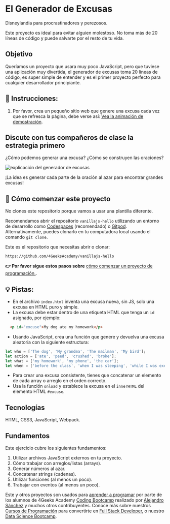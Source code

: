 <!-- hide -->
# El Generador de Excusas
<!-- endhide -->

Disneylandia para procrastinadores y perezosos.

Este proyecto es ideal para evitar alguien molestoso. No toma más de 20 líneas de código y puede salvarte por el resto de tu vida.

## Objetivo

Queríamos un proyecto que usara muy poco JavaScript, pero que tuviese una aplicación muy divertida, el generador de excusas toma 20 líneas de código, es super simple de entender y es el primer proyecto perfecto para cualquier desarrollador principiante.

## 📝 Instrucciones:

1. Por favor, crea un pequeño sitio web que genere una excusa cada vez que se refresca la página, debe verse así: [Vea la animación de demostración](https://github.com/breatheco-de/tutorial-project-excuse-generator-javascript/blob/master/preview.gif?raw=true).

## Discute con tus compañeros de clase la estrategia primero

¿Cómo podemos generar una excusa? ¿Cómo se construyen las oraciones?

![explicación del generador de excusas](https://github.com/breatheco-de/tutorial-project-excuse-generator-javascript/blob/master/explanation.gif?raw=true)

¡La idea es generar cada parte de la oración al azar para encontrar grandes excusas!

## 🌱 Cómo comenzar este proyecto

No clones este repositorio porque vamos a usar una plantilla diferente.

Recomendamos abrir el repositorio `vanillajs-hello` utilizando un entorno de desarrollo como [Codespaces](https://4geeks.com/es/lesson/tutorial-de-github-codespaces) (recomendado) o [Gitpod](https://4geeks.com/es/lesson/como-utilizar-gitpod). Alternativamente, puedes clonarlo en tu computadora local usando el comando `git clone`.

Este es el repositorio que necesitas abrir o clonar:

```text
https://github.com/4GeeksAcademy/vanillajs-hello
```

**👉 Por favor sigue estos pasos sobre** [cómo comenzar un proyecto de programación.](https://4geeks.com/es/lesson/como-comenzar-un-proyecto-de-codificacion).


## 💡 Pistas:

+ En el archivo `index.html` inventa una excusa nueva, sin JS, solo una excusa en HTML puro y simple.
+ La excusa debe estar dentro de una etiqueta HTML que tenga un `id` asignado, por ejemplo:
```html
  <p id="excuse">My dog ate my homework</p>
```
+ Usando JavaScript, crea una función que genere y devuelva una excusa aleatoria con la siguiente estructura:
```js
let who = ['The dog', 'My grandma', 'The mailman', 'My bird'];
let action = ['ate', 'peed', 'crushed', 'broke'];
let what = ['my homework', 'my phone', 'the car'];
let when = ['before the class', 'when I was sleeping', 'while I was exercising', 'during my lunch', 'while I was praying'];
```
+ Para crear una excusa consistente, tienes que concatenar un elemento de cada array o arreglo en el orden correcto.
+ Usa la función `onload` y establece la excusa en el `innerHTML` del elemento HTML `#excuse`.

## Tecnologías

HTML, CSS3, JavaScript, Webpack.

## Fundamentos

Este ejercicio cubre los siguientes fundamentos:

1. Utilizar archivos JavaScript externos en tu proyecto.
2. Cómo trabajar con arreglos/listas (arrays).
3. Generar números al azar.
4. Concatenar strings (cadenas).
5. Utilizar funciones (al menos un poco).
6. Trabajar con eventos (al menos un poco).

Este y otros proyectos son usados para [aprender a programar](https://4geeksacademy.com/es/aprender-a-programar/aprender-a-programar-desde-cero) por parte de los alumnos de 4Geeks Academy [Coding Bootcamp](https://4geeksacademy.com/us/coding-bootcamp) realizado por [Alejandro Sánchez](https://twitter.com/alesanchezr) y muchos otros contribuyentes. Conoce más sobre nuestros [Cursos de Programación](https://4geeksacademy.com/es/curso-de-programacion-desde-cero?lang=es) para convertirte en [Full Stack Developer](https://4geeksacademy.com/es/coding-bootcamps/desarrollador-full-stack/?lang=es), o nuestro [Data Science Bootcamp](https://4geeksacademy.com/es/coding-bootcamps/curso-datascience-machine-learning).
